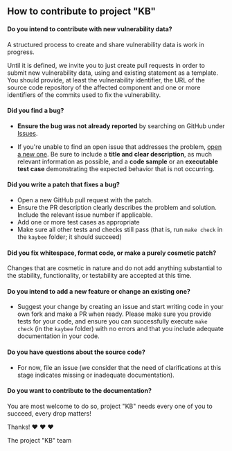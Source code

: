 ## How to contribute to project "KB"

#### **Do you intend to contribute with new vulnerability data?**

A structured process to create and share vulnerability data is work in progress.

Until it is defined, we invite you to just create pull requests in order to
submit new vulnerability data, using and existing statement as a template. You
should provide, at least the vulnerability identifier, the URL of the source
code repository of the affected component and one or more identifiers of the
commits used to fix the vulnerability.

#### **Did you find a bug?**

* **Ensure the bug was not already reported** by searching on GitHub under
  [Issues](https://github.com/sap/project-kb/issues).

* If you're unable to find an open issue that addresses the problem, [open a new
  one](https://github.com/sap/project-kb/issues/new). Be sure to include a
  **title and clear description**, as much relevant information as possible, and
  a **code sample** or an **executable test case** demonstrating the expected
  behavior that is not occurring.


#### **Did you write a patch that fixes a bug?**

* Open a new GitHub pull request with the patch.
* Ensure the PR description clearly describes the problem and solution. Include
  the relevant issue number if applicable.
* Add one or more test cases as appropriate
* Make sure all other tests and checks still pass (that is, run `make check` in
  the `kaybee` folder; it should succeed)

#### **Did you fix whitespace, format code, or make a purely cosmetic patch?**

Changes that are cosmetic in nature and do not add anything substantial to the
stability, functionality, or testability are accepted at this time.

#### **Do you intend to add a new feature or change an existing one?**

* Suggest your change by creating an issue  and start writing code in your own
  fork and make a PR when ready. Please make sure you provide tests for your
  code, and ensure you can successfully execute `make check` (in the `kaybee`
  folder) with no errors and that you include adequate documentation in your
  code.




#### **Do you have questions about the source code?**

* For now, file an issue (we consider that the need of clarifications at this
  stage indicates missing or inadequate documentation).

#### **Do you want to contribute to the documentation?**

You are most welcome to do so, project "KB" needs every one of you to succeed,
every drop matters!

Thanks! :heart: :heart: :heart:

The project "KB" team
